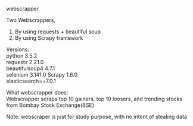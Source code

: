 

webscrapper      
     
Two Webscrappers,          
   1. By using requests + beautiful soup       
   2. By using Scrapy framework      

Versions:     
python 3.5.2     
requests 2.21.0     
beautifulsoup4 4.7.1     
selenium 3.141.0 Scrapy 1.6.0     
elasticsearch==7.0.1      

What webscrapper does:         
Webscrapper scraps top 10 gainers, top 10 loosers, and trending stocks from Bombay Stock Exchange(BSE)     

Note: webscraper is just for study purpose, with no intent of stealing data      



